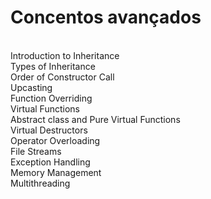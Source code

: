 <h1>Concentos avançados</h1><br>
Introduction to Inheritance<br>
Types of Inheritance<br>
Order of Constructor Call<br>
Upcasting<br>
Function Overriding<br>
Virtual Functions<br>
Abstract class and Pure Virtual Functions<br>
Virtual Destructors<br>
Operator Overloading<br>
File Streams<br>
Exception Handling<br>
Memory Management<br>
Multithreading<br>
